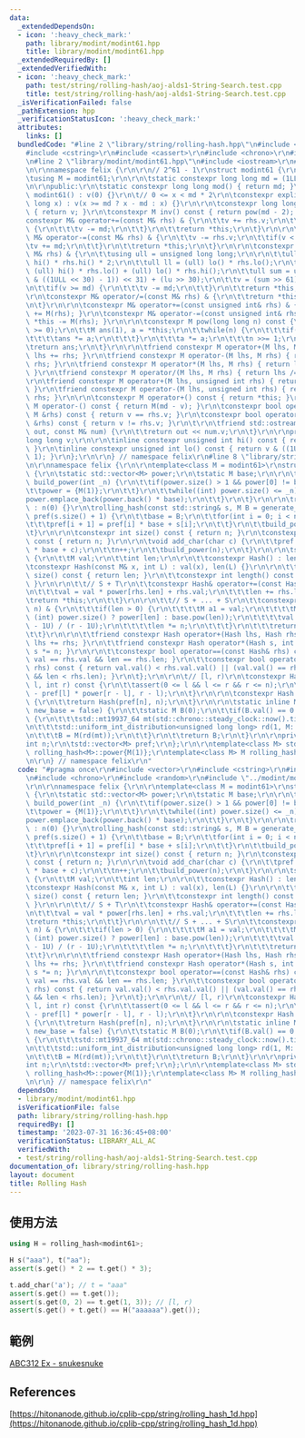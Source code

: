 ```yaml
---
data:
  _extendedDependsOn:
  - icon: ':heavy_check_mark:'
    path: library/modint/modint61.hpp
    title: library/modint/modint61.hpp
  _extendedRequiredBy: []
  _extendedVerifiedWith:
  - icon: ':heavy_check_mark:'
    path: test/string/rolling-hash/aoj-alds1-String-Search.test.cpp
    title: test/string/rolling-hash/aoj-alds1-String-Search.test.cpp
  _isVerificationFailed: false
  _pathExtension: hpp
  _verificationStatusIcon: ':heavy_check_mark:'
  attributes:
    links: []
  bundledCode: "#line 2 \"library/string/rolling-hash.hpp\"\n#include <vector>\r\n\
    #include <cstring>\r\n#include <cassert>\r\n#include <chrono>\r\n#include <random>\r\
    \n#line 2 \"library/modint/modint61.hpp\"\n#include <iostream>\r\n#line 4 \"library/modint/modint61.hpp\"\
    \n\r\nnamespace felix {\r\n\r\n// 2^61 - 1\r\nstruct modint61 {\r\nprivate:\r\n\
    \tusing M = modint61;\r\n\r\n\tstatic constexpr long long md = (1LL << 61) - 1;\r\
    \n\r\npublic:\r\n\tstatic constexpr long long mod() { return md; }\r\n\r\n\tconstexpr\
    \ modint61() : v(0) {}\r\n\t// 0 <= x < md * 2\r\n\tconstexpr explicit modint61(long\
    \ long x) : v(x >= md ? x - md : x) {}\r\n\r\n\tconstexpr long long val() const\
    \ { return v; }\r\n\tconstexpr M inv() const { return pow(md - 2); }\r\n\r\n\t\
    constexpr M& operator+=(const M& rhs) & {\r\n\t\tv += rhs.v;\r\n\t\tif(v >= md)\
    \ {\r\n\t\t\tv -= md;\r\n\t\t}\r\n\t\treturn *this;\r\n\t}\r\n\r\n\tconstexpr\
    \ M& operator-=(const M& rhs) & {\r\n\t\tv -= rhs.v;\r\n\t\tif(v < 0) {\r\n\t\t\
    \tv += md;\r\n\t\t}\r\n\t\treturn *this;\r\n\t}\r\n\r\n\tconstexpr M& operator*=(const\
    \ M& rhs) & {\r\n\t\tusing ull = unsigned long long;\r\n\r\n\t\tull uu = (ull)\
    \ hi() * rhs.hi() * 2;\r\n\t\tull ll = (ull) lo() * rhs.lo();\r\n\t\tull lu =\
    \ (ull) hi() * rhs.lo() + (ull) lo() * rhs.hi();\r\n\t\tull sum = uu + ll + ((lu\
    \ & ((1ULL << 30) - 1)) << 31) + (lu >> 30);\r\n\t\tv = (sum >> 61) + (sum & ull(md));\r\
    \n\t\tif(v >= md) {\r\n\t\t\tv -= md;\r\n\t\t}\r\n\t\treturn *this;\r\n\t}\r\n\
    \r\n\tconstexpr M& operator/=(const M& rhs) & {\r\n\t\treturn *this *= rhs.inv();\r\
    \n\t}\r\n\r\n\tconstexpr M& operator+=(const unsigned int& rhs) & { return *this\
    \ += M(rhs); }\r\n\tconstexpr M& operator-=(const unsigned int& rhs) & { return\
    \ *this -= M(rhs); }\r\n\r\n\tconstexpr M pow(long long n) const {\r\n\t\tassert(n\
    \ >= 0);\r\n\t\tM ans(1), a = *this;\r\n\t\twhile(n) {\r\n\t\t\tif(n & 1) {\r\n\
    \t\t\t\tans *= a;\r\n\t\t\t}\r\n\t\t\ta *= a;\r\n\t\t\tn >>= 1;\r\n\t\t}\r\n\t\
    \treturn ans;\r\n\t}\r\n\r\n\tfriend constexpr M operator+(M lhs, M rhs) { return\
    \ lhs += rhs; }\r\n\tfriend constexpr M operator-(M lhs, M rhs) { return lhs -=\
    \ rhs; }\r\n\tfriend constexpr M operator*(M lhs, M rhs) { return lhs *= rhs;\
    \ }\r\n\tfriend constexpr M operator/(M lhs, M rhs) { return lhs /= rhs; }\r\n\
    \r\n\tfriend constexpr M operator+(M lhs, unsigned int rhs) { return lhs += rhs;\
    \ }\r\n\tfriend constexpr M operator-(M lhs, unsigned int rhs) { return lhs -=\
    \ rhs; }\r\n\r\n\tconstexpr M operator+() const { return *this; }\r\n\tconstexpr\
    \ M operator-() const { return M(md - v); }\r\n\tconstexpr bool operator==(const\
    \ M &rhs) const { return v == rhs.v; }\r\n\tconstexpr bool operator!=(const M\
    \ &rhs) const { return v != rhs.v; }\r\n\t\r\n\tfriend std::ostream& operator<<(std::ostream&\
    \ out, const M& num) {\r\n\t\treturn out << num.v;\r\n\t}\r\n\r\nprivate:\r\n\t\
    long long v;\r\n\r\n\tinline constexpr unsigned int hi() const { return v >> 31;\
    \ }\r\n\tinline constexpr unsigned int lo() const { return v & ((1ULL << 31) -\
    \ 1); }\r\n};\r\n\r\n} // namespace felix\r\n#line 8 \"library/string/rolling-hash.hpp\"\
    \n\r\nnamespace felix {\r\n\r\ntemplate<class M = modint61>\r\nstruct rolling_hash\
    \ {\r\n\tstatic std::vector<M> power;\r\n\tstatic M base;\r\n\r\n\tstatic void\
    \ build_power(int _n) {\r\n\t\tif(power.size() > 1 && power[0] != base) {\r\n\t\
    \t\tpower = {M(1)};\r\n\t\t}\r\n\t\twhile((int) power.size() <= _n) {\r\n\t\t\t\
    power.emplace_back(power.back() * base);\r\n\t\t}\r\n\t}\r\n\r\n\trolling_hash()\
    \ : n(0) {}\r\n\trolling_hash(const std::string& s, M B = generate_base()) : n(s.size()),\
    \ pref(s.size() + 1) {\r\n\t\tbase = B;\r\n\t\tfor(int i = 0; i < n; i++) {\r\n\
    \t\t\tpref[i + 1] = pref[i] * base + s[i];\r\n\t\t}\r\n\t\tbuild_power(n);\r\n\
    \t}\r\n\r\n\tconstexpr int size() const { return n; }\r\n\tconstexpr int length()\
    \ const { return n; }\r\n\r\n\tvoid add_char(char c) {\r\n\t\tpref.emplace_back(pref[n]\
    \ * base + c);\r\n\t\tn++;\r\n\t\tbuild_power(n);\r\n\t}\r\n\r\n\tstruct Hash\
    \ {\r\n\t\tM val;\r\n\t\tint len;\r\n\r\n\t\tconstexpr Hash() : len(0) {}\r\n\t\
    \tconstexpr Hash(const M& x, int L) : val(x), len(L) {}\r\n\r\n\t\tconstexpr int\
    \ size() const { return len; }\r\n\t\tconstexpr int length() const { return len;\
    \ }\r\n\r\n\t\t// S + T\r\n\t\tconstexpr Hash& operator+=(const Hash& rhs) & {\r\
    \n\t\t\tval = val * power[rhs.len] + rhs.val;\r\n\t\t\tlen += rhs.len;\r\n\t\t\
    \treturn *this;\r\n\t\t}\r\n\r\n\t\t// S + ... + S\r\n\t\tconstexpr Hash& operator*=(int\
    \ n) & {\r\n\t\t\tif(len > 0) {\r\n\t\t\t\tM a1 = val;\r\n\t\t\t\tM r = (len <\
    \ (int) power.size() ? power[len] : base.pow(len));\r\n\t\t\t\tval = a1 * (r.pow(n)\
    \ - 1U) / (r - 1U);\r\n\t\t\t\tlen *= n;\r\n\t\t\t}\r\n\t\t\treturn *this;\r\n\
    \t\t}\r\n\r\n\t\tfriend constexpr Hash operator+(Hash lhs, Hash rhs) { return\
    \ lhs += rhs; }\r\n\t\tfriend constexpr Hash operator*(Hash s, int n) { return\
    \ s *= n; }\r\n\r\n\t\tconstexpr bool operator==(const Hash& rhs) const { return\
    \ val == rhs.val && len == rhs.len; }\r\n\t\tconstexpr bool operator<(const Hash&\
    \ rhs) const { return val.val() < rhs.val.val() || (val.val() == rhs.val.val()\
    \ && len < rhs.len); }\r\n\t};\r\n\r\n\t// [l, r)\r\n\tconstexpr Hash get(int\
    \ l, int r) const {\r\n\t\tassert(0 <= l && l <= r && r <= n);\r\n\t\treturn Hash(pref[r]\
    \ - pref[l] * power[r - l], r - l);\r\n\t}\r\n\r\n\tconstexpr Hash get() const\
    \ {\r\n\t\treturn Hash(pref[n], n);\r\n\t}\r\n\r\n\tstatic inline M generate_base(bool\
    \ new_base = false) {\r\n\t\tstatic M B(0);\r\n\t\tif(B.val() == 0 || new_base)\
    \ {\r\n\t\t\tstd::mt19937_64 mt(std::chrono::steady_clock::now().time_since_epoch().count());\r\
    \n\t\t\tstd::uniform_int_distribution<unsigned long long> rd(1, M::mod() - 1);\r\
    \n\t\t\tB = M(rd(mt));\r\n\t\t}\r\n\t\treturn B;\r\n\t}\r\n\r\nprivate:\r\n\t\
    int n;\r\n\tstd::vector<M> pref;\r\n};\r\n\r\ntemplate<class M> std::vector<M>\
    \ rolling_hash<M>::power{M(1)};\r\ntemplate<class M> M rolling_hash<M>::base;\r\
    \n\r\n} // namespace felix\r\n"
  code: "#pragma once\r\n#include <vector>\r\n#include <cstring>\r\n#include <cassert>\r\
    \n#include <chrono>\r\n#include <random>\r\n#include \"../modint/modint61.hpp\"\
    \r\n\r\nnamespace felix {\r\n\r\ntemplate<class M = modint61>\r\nstruct rolling_hash\
    \ {\r\n\tstatic std::vector<M> power;\r\n\tstatic M base;\r\n\r\n\tstatic void\
    \ build_power(int _n) {\r\n\t\tif(power.size() > 1 && power[0] != base) {\r\n\t\
    \t\tpower = {M(1)};\r\n\t\t}\r\n\t\twhile((int) power.size() <= _n) {\r\n\t\t\t\
    power.emplace_back(power.back() * base);\r\n\t\t}\r\n\t}\r\n\r\n\trolling_hash()\
    \ : n(0) {}\r\n\trolling_hash(const std::string& s, M B = generate_base()) : n(s.size()),\
    \ pref(s.size() + 1) {\r\n\t\tbase = B;\r\n\t\tfor(int i = 0; i < n; i++) {\r\n\
    \t\t\tpref[i + 1] = pref[i] * base + s[i];\r\n\t\t}\r\n\t\tbuild_power(n);\r\n\
    \t}\r\n\r\n\tconstexpr int size() const { return n; }\r\n\tconstexpr int length()\
    \ const { return n; }\r\n\r\n\tvoid add_char(char c) {\r\n\t\tpref.emplace_back(pref[n]\
    \ * base + c);\r\n\t\tn++;\r\n\t\tbuild_power(n);\r\n\t}\r\n\r\n\tstruct Hash\
    \ {\r\n\t\tM val;\r\n\t\tint len;\r\n\r\n\t\tconstexpr Hash() : len(0) {}\r\n\t\
    \tconstexpr Hash(const M& x, int L) : val(x), len(L) {}\r\n\r\n\t\tconstexpr int\
    \ size() const { return len; }\r\n\t\tconstexpr int length() const { return len;\
    \ }\r\n\r\n\t\t// S + T\r\n\t\tconstexpr Hash& operator+=(const Hash& rhs) & {\r\
    \n\t\t\tval = val * power[rhs.len] + rhs.val;\r\n\t\t\tlen += rhs.len;\r\n\t\t\
    \treturn *this;\r\n\t\t}\r\n\r\n\t\t// S + ... + S\r\n\t\tconstexpr Hash& operator*=(int\
    \ n) & {\r\n\t\t\tif(len > 0) {\r\n\t\t\t\tM a1 = val;\r\n\t\t\t\tM r = (len <\
    \ (int) power.size() ? power[len] : base.pow(len));\r\n\t\t\t\tval = a1 * (r.pow(n)\
    \ - 1U) / (r - 1U);\r\n\t\t\t\tlen *= n;\r\n\t\t\t}\r\n\t\t\treturn *this;\r\n\
    \t\t}\r\n\r\n\t\tfriend constexpr Hash operator+(Hash lhs, Hash rhs) { return\
    \ lhs += rhs; }\r\n\t\tfriend constexpr Hash operator*(Hash s, int n) { return\
    \ s *= n; }\r\n\r\n\t\tconstexpr bool operator==(const Hash& rhs) const { return\
    \ val == rhs.val && len == rhs.len; }\r\n\t\tconstexpr bool operator<(const Hash&\
    \ rhs) const { return val.val() < rhs.val.val() || (val.val() == rhs.val.val()\
    \ && len < rhs.len); }\r\n\t};\r\n\r\n\t// [l, r)\r\n\tconstexpr Hash get(int\
    \ l, int r) const {\r\n\t\tassert(0 <= l && l <= r && r <= n);\r\n\t\treturn Hash(pref[r]\
    \ - pref[l] * power[r - l], r - l);\r\n\t}\r\n\r\n\tconstexpr Hash get() const\
    \ {\r\n\t\treturn Hash(pref[n], n);\r\n\t}\r\n\r\n\tstatic inline M generate_base(bool\
    \ new_base = false) {\r\n\t\tstatic M B(0);\r\n\t\tif(B.val() == 0 || new_base)\
    \ {\r\n\t\t\tstd::mt19937_64 mt(std::chrono::steady_clock::now().time_since_epoch().count());\r\
    \n\t\t\tstd::uniform_int_distribution<unsigned long long> rd(1, M::mod() - 1);\r\
    \n\t\t\tB = M(rd(mt));\r\n\t\t}\r\n\t\treturn B;\r\n\t}\r\n\r\nprivate:\r\n\t\
    int n;\r\n\tstd::vector<M> pref;\r\n};\r\n\r\ntemplate<class M> std::vector<M>\
    \ rolling_hash<M>::power{M(1)};\r\ntemplate<class M> M rolling_hash<M>::base;\r\
    \n\r\n} // namespace felix\r\n"
  dependsOn:
  - library/modint/modint61.hpp
  isVerificationFile: false
  path: library/string/rolling-hash.hpp
  requiredBy: []
  timestamp: '2023-07-31 16:36:45+08:00'
  verificationStatus: LIBRARY_ALL_AC
  verifiedWith:
  - test/string/rolling-hash/aoj-alds1-String-Search.test.cpp
documentation_of: library/string/rolling-hash.hpp
layout: document
title: Rolling Hash
---
```


## 使用方法
```cpp
using H = rolling_hash<modint61>;

H s("aaa"), t("aa");
assert(s.get() * 2 == t.get() * 3);

t.add_char('a'); // t = "aaa"
assert(s.get() == t.get());
assert(s.get(0, 2) == t.get(1, 3)); // [l, r)
assert(s.get() + t.get() == H("aaaaaa").get());
```

## 範例
[ABC312 Ex - snukesnuke](https://atcoder.jp/contests/abc312/tasks/abc312_h)

## References
[https://hitonanode.github.io/cplib-cpp/string/rolling_hash_1d.hpp](https://hitonanode.github.io/cplib-cpp/string/rolling_hash_1d.hpp)
